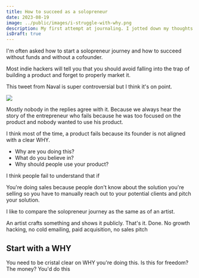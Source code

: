```yaml
---
title: How to succeed as a solopreneur
date: 2023-08-19
image: ../public/images/i-struggle-with-why.png
description: My first attempt at journaling. I jotted down my thoughts and started to reflect on my true goal.
isDraft: true
---
```

I'm often asked how to start a solopreneur journey and how to succeed without funds and without a cofounder.

Most indie hackers will tell you that you should avoid falling into the trap of building a product and forget to properly market it.

This tweet from Naval is super controversial but I think it's on point.

![](https://twitter.com/naval/status/1505668279678824448)

Mostly nobody in the replies agree with it. Because we always hear the story of the entrepreneur who fails because he was too focused on the product and nobody wanted to use his product.

I think most of the time, a product fails because its founder is not aligned with a clear WHY.

- Why are you doing this?
- What do you believe in?
- Why should people use your product?

I think people fail to understand that if

You're doing sales because people don't know about the solution you're selling so you have to manually reach out to your potential clients and pitch your solution.

I like to compare the solopreneur journey as the same as of an artist.

An artist crafts something and shows it publicly. That's it. Done. No growth hacking, no cold emailing, paid acquisition, no sales pitch

## Start with a WHY

You need to be cristal clear on WHY you're doing this. Is this for freedom? The money? You'd do this
